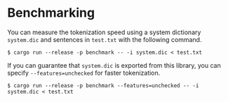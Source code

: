 # Benchmarking

You can measure the tokenization speed using a system dictionary `system.dic`
and sentences in `test.txt` with the following command.

```
$ cargo run --release -p benchmark -- -i system.dic < test.txt
```

If you can guarantee that `system.dic` is exported from this library,
you can specify `--features=unchecked` for faster tokenization.

```
$ cargo run --release -p benchmark --features=unchecked -- -i system.dic < test.txt
```

